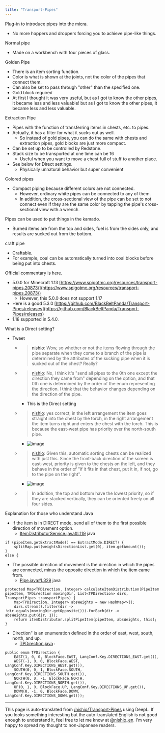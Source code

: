 ```yaml
---
title: "Transport-Pipes"
---
```


Plug-in to introduce pipes into the micra.
- No more hoppers and droppers forcing you to achieve pipe-like things.

Normal pipe
- Made on a workbench with four pieces of glass.

Golden Pipe
- There is an item sorting function.
- Color is what is shown at the joints, not the color of the pipes that connect them.
- Can also be set to pass through "other" than the specified one.
- Gold block required
- At first I thought it was very useful, but as I got to know the other pipes, it became less and less valuable! but as I got to know the other pipes, it became less and less valuable.

Extraction Pipe
- Pipes with the function of transferring items in chests, etc. to pipes.
- Actually, it has a filter for what it sucks out as well.
    - So instead of gold pipes, you can do the same with chests and extraction pipes, gold blocks are just more compact.
- Can be set up to be controlled by Redstone.
- Stack size to be transported at one time can be 16
    - Useful when you want to move a chest full of stuff to another place.
- See below for Direct settings.
    - Physically unnatural behavior but super convenient

Colored pipes
- Compact piping because different colors are not connected.
    - However, ordinary white pipes can be connected to any of them.
    - In addition, the cross-sectional view of the pipe can be set to not connect even if they are the same color by tapping the pipe's cross-sectional view with a wrench.

Pipes can be used to put things in the kamado.
- Burned items are from the top and sides, fuel is from the sides only, and results are sucked out from the bottom.

craft pipe
- Craftable.
- For example, coal can be automatically turned into coal blocks before being put into chests.

Official commentary is here.
- 5.0.0 for Minecraft 1.13 [https://www.spigotmc.org/resources/transport-pipes.20873/](https://www.spigotmc.org/resources/transport-pipes.20873/)
    - However, this 5.0.0 does not support 1.17
- Here is a good 5.3.0 [https://github.com/BlackBeltPanda/Transport-Pipes/releases](https://github.com/BlackBeltPanda/Transport-Pipes/releases)
- 1.18 supported in 5.4.0.

What is a Direct setting?
- Tweet
    - > [nishio](https://twitter.com/nishio/status/1438919182934966279): Wow, so whether or not the items flowing through the pipe separate when they come to a branch of the pipe is determined by the attributes of the sucking pipe when it is sucked out of the chest? Really?
    - > [nishio](https://twitter.com/nishio/status/1438925551108984832): No, I think it's "send all pipes to the 0th one except the direction they came from" depending on the option, and that 0th one is determined by the order of the enum representing the direction. I think that the behavior changes depending on the direction of the pipe.
        - This is the Direct setting
    - > [nishio](https://twitter.com/nishio/status/1438927890440089604): yes correct, in the left arrangement the item goes straight into the chest by the torch, in the right arrangement the item turns right and enters the chest with the torch. This is because the east-west pipe has priority over the north-south pipe.
        - ![image](https://gyazo.com/5ffeff86977c1057c4b9fdd5d2cce0a5/thumb/1000)
    - > [nishio](https://twitter.com/nishio/status/1438929863927160833): Given this, automatic sorting chests can be realized with just this. Since the front-back direction of the screen is east-west, priority is given to the chests on the left, and they behave in the order of "if it fits in that chest, put it in, if not, go to the pipe on the right".
        - ![image](https://gyazo.com/e1a30e49903d5ac3585f5de9a6dd4f98/thumb/1000)
    - > In addition, the top and bottom have the lowest priority, so if they are stacked vertically, they can be oriented freely on all four sides.

Explanation for those who understand Java
- If the item is in DIRECT mode, send all of them to the first possible direction of movement option.
    - [ItemDistributorService.java#L119](https://github.com/BlackBeltPanda/Transport-Pipes/blob/33dfb9aaf42438405328511b5e5235b416c33ef0/src/main/java/de/robotricker/transportpipes/duct/pipe/filter/ItemDistributorService.java#L119)
java

```
if (pipeItem.getExtractMode() == ExtractMode.DIRECT) {
    splitMap.put(weightsDirectionList.get(0), item.getAmount());
}
else {
```

- The possible direction of movement is the direction in which the pipes are connected, minus the opposite direction in which the item came from.
    - [Pipe.java#L329](https://github.com/BlackBeltPanda/Transport-Pipes/blob/33dfb9aaf42438405328511b5e5235b416c33ef0/src/main/java/de/robotricker/transportpipes/duct/pipe/Pipe.java#L329)
java

```
protected Map<TPDirection, Integer> calculateItemDistribution(PipeItem pipeItem, TPDirection movingDir, List<TPDirection> dirs, TransportPipes transportPipes) {
	Map<TPDirection, Integer> absWeights = new HashMap<>();
	dirs.stream().filter(dir -> !dir.equals(movingDir.getOpposite())).forEach(dir -> absWeights.put(dir, 1));
	return itemDistributor.splitPipeItem(pipeItem, absWeights, this);
}
```

- Direction" is an enumeration defined in the order of east, west, south, north, and up.
    - [TPDirection.java](https://github.com/BlackBeltPanda/Transport-Pipes/blob/33dfb9aaf42438405328511b5e5235b416c33ef0/src/main/java/de/robotricker/transportpipes/location/TPDirection.java)
:

```
public enum TPDirection {
    EAST(1, 0, 0, BlockFace.EAST, LangConf.Key.DIRECTIONS_EAST.get()),
    WEST(-1, 0, 0, BlockFace.WEST, LangConf.Key.DIRECTIONS_WEST.get()),
    SOUTH(0, 0, 1, BlockFace.SOUTH, LangConf.Key.DIRECTIONS_SOUTH.get()),
    NORTH(0, 0, -1, BlockFace.NORTH, LangConf.Key.DIRECTIONS_NORTH.get()),
    UP(0, 1, 0, BlockFace.UP, LangConf.Key.DIRECTIONS_UP.get()),
    DOWN(0, -1, 0, BlockFace.DOWN, LangConf.Key.DIRECTIONS_DOWN.get());
```


---
This page is auto-translated from [/nishio/Transport-Pipes](https://scrapbox.io/nishio/Transport-Pipes) using DeepL. If you looks something interesting but the auto-translated English is not good enough to understand it, feel free to let me know at [@nishio_en](https://twitter.com/nishio_en). I'm very happy to spread my thought to non-Japanese readers.